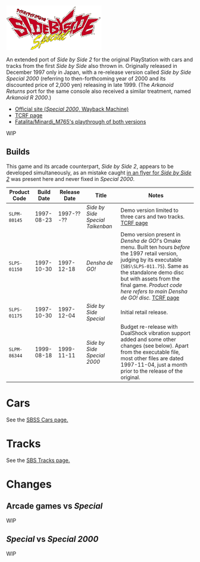 ![Side by Side Special logo](/images/logos/sidebss.png)

An extended port of *Side by Side 2* for the original PlayStation with cars and tracks from the first *Side by Side* also thrown in. Originally released in December 1997 only in Japan, with a re-release version called *Side by Side Special 2000* (referring to then-forthcoming year of 2000 and its discounted price of 2,000 yen) releasing in late 1999. (The *Arkanoid Returns* port for the same console also received a similar treatment, named *Arkanoid R 2000*.)

- [Official site (*Special 2000*, Wayback Machine)](https://web.archive.org/web/20000127092507/http://www.taito.co.jp/d3/lineup_c/sbs2000.html)
- [TCRF page](https://tcrf.net/Side_by_Side_Special)
- [Fatalita/Minardi_M765's playthrough of both versions](https://www.youtube.com/playlist?list=PLVgzIufESq6S0ytaDzrzhwwrsxVGyWxVp)
  
WIP

## Builds

This game and its arcade counterpart, *Side by Side 2*, appears to be developed simultaneously, as an mistake caught [in an flyer for *Side by Side 2*](../../images/etc/sbs2_flyer.jpg) was present here and never fixed in *Special 2000*.

Product Code | Build Date | Release Date | Title | Notes
------ | ------ | ------ | ------ | ------ |
`SLPM-80145` | 1997-08-23 | 1997-??-?? | *Side by Side Special Taikenban* | Demo version limited to three cars and two tracks. [TCRF page](https://tcrf.net/Proto:Side_by_Side_Special#Taikenban_Disc)
`SLPS-01150` | 1997-10-30 | 1997-12-18 | *Densha de GO!* | Demo version present in *Densha de GO!*'s Omake menu. Built ten hours *before* the 1997 retail version, judging by its executable (`SBS\SLPS-011.75`). Same as the standalone demo disc but with assets from the final game. _Product code here refers to main *Densha de GO!* disc._ [TCRF page](https://tcrf.net/Proto:Side_by_Side_Special#Densha_de_GO.21_Demo)
`SLPS-01175` | 1997-10-30 | 1997-12-04 | *Side by Side Special* | Initial retail release.
`SLPM-86344` | 1999-08-18 | 1999-11-11 | *Side by Side Special 2000* | Budget re-release with DualShock vibration support added and some other changes (see below). Apart from the executable file, most other files are dated 1997-11-04, just a month prior to the release of the original.

# Cars

See the [SBSS Cars page.](../sidebs/sbss_car.md)

# Tracks

See the [SBS Tracks page.](../sidebs/tracks.md)

# Changes

## Arcade games vs *Special*

WIP

## *Special* vs *Special 2000*

WIP
